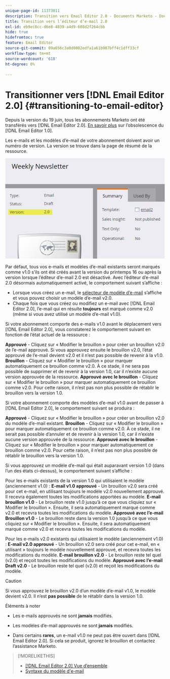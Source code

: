 ```yaml
---
unique-page-id: 11373011
description: Transition vers Email Editor 2.0 - Documents Marketo - Documentation du produit
title: Transition vers l’éditeur d’e-mail 2.0
exl-id: eb9ec8cc-d6e8-4839-a4d9-608d2f264cbb
hide: true
hidefromtoc: true
feature: Email Editor
source-git-commit: 09a656c3a0d0002edfa1a61b987bff4c1dff33cf
workflow-type: tm+mt
source-wordcount: '618'
ht-degree: 0%

---
```


# Transitionner vers [!DNL Email Editor 2.0] {#transitioning-to-email-editor}

Depuis la version du 19 juin, tous les abonnements Marketo ont été transférés vers [!DNL Email Editor 2.0]. [En savoir plus](https://nation.marketo.com/docs/DOC-7038) sur l’obsolescence du [!DNL Email Editor 1.0].

Les e-mails et les modèles d’e-mail de votre abonnement doivent avoir un numéro de version. La version se trouve dans la page de résumé de la ressource.

![](assets/five-5.png)

Par défaut, tous vos e-mails et modèles d’e-mail existants seront marqués comme v1.0 s’ils ont été créés avant la version du printemps 16 ou après la version lorsque l’éditeur d’e-mail 2.0 est désactivé. Avec l’éditeur d’e-mail 2.0 désormais automatiquement activé, le comportement suivant s’affiche :

* Lorsque vous créez un e-mail, le [sélecteur de modèle d’e-mail](email-template-picker-overview.md) s’affiche et vous pouvez choisir un modèle d’e-mail v2.0.
* Chaque fois que vous créez ou modifiez un e-mail avec [!DNL Email Editor 2.0], l’e-mail qui en résulte **toujours** est marqué comme v2.0 (même si vous avez utilisé un modèle d’e-mail v1.0).

Si votre abonnement comporte des e-mails v1.0 avant le déplacement vers [!DNL Email Editor 2.0], vous constaterez le comportement suivant en fonction de l’état actuel de la ressource :

**Approuvé** - Cliquez sur « Modifier le brouillon » pour créer un brouillon v2.0 de l’e-mail approuvé. Si vous approuvez ensuite le brouillon v2.0, l’état approuvé de l’e-mail devient v2.0 et il n’est pas possible de revenir à la v1.0.
**Brouillon** - Cliquez sur « Modifier le brouillon » pour marquer automatiquement ce brouillon comme v2.0. À ce stade, il ne sera pas possible de supprimer et de revenir à la version 1.0, car il n’existe aucune version approuvée de la ressource.
**Approuvé avec le brouillon** - Cliquez sur « Modifier le brouillon » pour marquer automatiquement ce brouillon comme v2.0. Pour cette raison, il n’est pas non plus possible de rétablir le brouillon vers la version 1.0.

Si votre abonnement comporte des modèles d’e-mail v1.0 avant de passer à [!DNL Email Editor 2.0], le comportement suivant se produira :

**Approuvé** - Cliquez sur « Modifier le brouillon » pour créer un brouillon v2.0 du modèle d’e-mail existant.
**Brouillon** - Cliquez sur « Modifier le brouillon » pour marquer automatiquement ce brouillon comme v2.0. À ce stade, il ne serait pas possible d’annuler et de revenir à la version 1.0, car il n’existe aucune version approuvée de la ressource.
**Approuvé avec le brouillon** - Cliquez sur « Modifier le brouillon » pour marquer automatiquement ce brouillon comme v2.0. Pour cette raison, il n’est pas non plus possible de rétablir le brouillon vers la version 1.0.

Si vous approuvez un modèle d’e-mail qui était auparavant version 1.0 (dans l’un des états ci-dessus), le comportement suivant s’affiche :

Pour les e-mails existants de la version 1.0 qui utilisaient le modèle (anciennement v1.0) :
**E-mail v1.0 approuvé** - Un brouillon v2.0 sera créé pour cet e-mail, en utilisant toujours le modèle v2.0 nouvellement approuvé. Il recevra également toutes les modifications apportées au modèle.
**E-mail brouillon v1.0** - Le brouillon reste v1.0 jusqu’à ce que vous cliquiez sur « Modifier le brouillon ». Ensuite, il sera automatiquement marqué comme v2.0 et recevra toutes les modifications du modèle.
**Approuvé avec l’e-mail Brouillon v1.0** - Le brouillon reste dans la version 1.0 jusqu’à ce que vous cliquiez sur « Modifier le brouillon ». Ensuite, il sera automatiquement marqué comme v2.0 et recevra toutes les modifications du modèle.

Pour les e-mails v2.0 existants qui utilisaient le modèle (anciennement v1.0) :
**E-mail v2.0 approuvé** - Un brouillon v2.0 sera créé pour cet e-mail, en « utilisant » toujours le modèle nouvellement approuvé, et recevra toutes les modifications du modèle.
**E-mail brouillon v2.0** - Le brouillon reste tel quel (v2.0) et reçoit toutes les modifications du modèle.
**Approuvé avec l’e-mail Draft v2.0** - Le brouillon reste tel quel (v2.0) et reçoit les modifications du modèle.

>[!CAUTION]
>
>Si vous approuvez le brouillon v2.0 d’un modèle d’e-mail v1.0, le modèle devient v2.0. Il n’est **pas possible** de le rétablir dans la version 1.0.

Éléments à noter

* Les e-mails approuvés ne sont **jamais** modifiés.

* Les modèles d’e-mail approuvés ne sont **jamais** modifiés.

* Dans certains **rares**, un e-mail v1.0 ne peut pas être ouvert dans [!DNL Email Editor 2.0]. Si cela se produit, ignorez le brouillon et contactez l’assistance Marketo.

>[!MORELIKETHIS]
>
>* [[!DNL Email Editor 2.0] Vue d’ensemble](/help/marketo/product-docs/email-marketing/general/email-editor-2/email-editor-v2-0-overview.md)
>* [Syntaxe du modèle d&#39;e-mail](/help/marketo/product-docs/email-marketing/general/email-editor-2/email-template-syntax.md)
